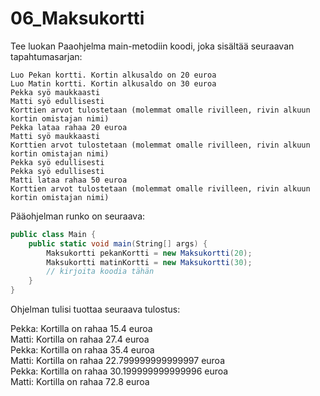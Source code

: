 # 06_Maksukortti

Tee luokan Paaohjelma main-metodiin koodi, joka sisältää seuraavan tapahtumasarjan:

	Luo Pekan kortti. Kortin alkusaldo on 20 euroa
	Luo Matin kortti. Kortin alkusaldo on 30 euroa
	Pekka syö maukkaasti
	Matti syö edullisesti
	Korttien arvot tulostetaan (molemmat omalle rivilleen, rivin alkuun kortin omistajan nimi)
	Pekka lataa rahaa 20 euroa
	Matti syö maukkaasti
	Korttien arvot tulostetaan (molemmat omalle rivilleen, rivin alkuun kortin omistajan nimi)
	Pekka syö edullisesti
	Pekka syö edullisesti
	Matti lataa rahaa 50 euroa
	Korttien arvot tulostetaan (molemmat omalle rivilleen, rivin alkuun kortin omistajan nimi)

Pääohjelman runko on seuraava:
```c#
public class Main { 
	public static void main(String[] args) { 
		Maksukortti pekanKortti = new Maksukortti(20); 
		Maksukortti matinKortti = new Maksukortti(30);
		// kirjoita koodia tähän
	}
}
```
Ohjelman tulisi tuottaa seuraava tulostus:

Pekka: Kortilla on rahaa 15.4 euroa  
Matti: Kortilla on rahaa 27.4 euroa  
Pekka: Kortilla on rahaa 35.4 euroa  
Matti: Kortilla on rahaa 22.799999999999997 euroa  
Pekka: Kortilla on rahaa 30.199999999999996 euroa  
Matti: Kortilla on rahaa 72.8 euroa
